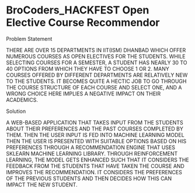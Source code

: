 # BroCoders_HACKFEST Open Elective Course Recommendor

Problem Statement

THERE ARE OVER 15 DEPARTMENTS IN IIT(ISM) DHANBAD WHICH OFFER NUMEROUS COURSES
AS OPEN ELECTIVES FOR THE STUDENTS. WHILE SELECTING COURSES FOR A SEMESTER, A STUDENT HAS NEARLY 30 TO 40 OPTIONS FROM WHICH THEY HAVE TO CHOOSE 1 OR 2.
MANY COURSES OFFERED BY DIFFERENT DEPARTMENTS ARE RELATIVELY NEW TO THE STUDENTS. IT BECOMES QUITE A HECTIC JOB TO GO THROUGH THE COURSE STRUCTURE OF EACH COURSE AND SELECT ONE, AND A WRONG CHOICE HERE IMPLIES A NEGATIVE IMPACT ON THEIR ACADEMICS.

Solution

A WEB-BASED APPLICATION THAT TAKES INPUT FROM THE STUDENTS ABOUT THEIR PREFERENCES AND THE PAST COURSES COMPLETED BY THEM.
THEN THE USER INPUT IS FED INTO MACHINE LEARNING MODEL
THEN THE USER IS PRESENTED WITH SUITABLE OPTIONS BASED ON HIS PREFERENCES THROUGH A RECOMMENDATION ENGINE THAT USES SKLEARN MACHINE LEARNING LIBRARY.
THROUGH REINFORCEMENT LEARNING, THE MODEL GETS ENHANCED SUCH THAT IT CONSIDERS THE FEEDBACK FROM THE STUDENTS THAT HAVE TAKEN THE COURSE AND IMPROVES THE RECOMMENDATION. IT CONSIDERS THE PREFERENCES OF THE PREVIOUS STUDENTS AND THEN DECIDES HOW THIS CAN IMPACT THE NEW STUDENT.
